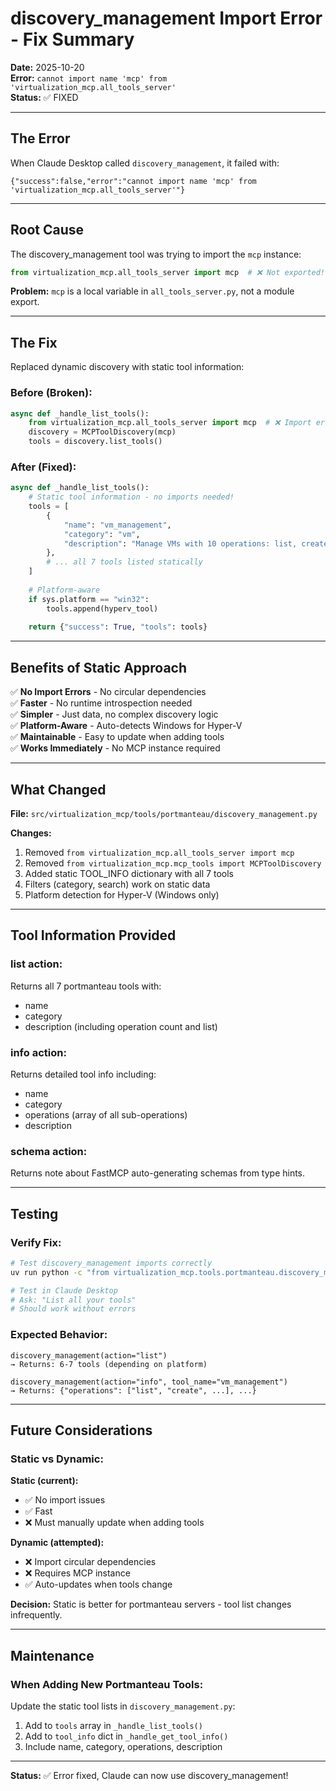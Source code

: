 # discovery_management Import Error - Fix Summary

**Date:** 2025-10-20  
**Error:** `cannot import name 'mcp' from 'virtualization_mcp.all_tools_server'`  
**Status:** ✅ FIXED

---

## The Error

When Claude Desktop called `discovery_management`, it failed with:

```
{"success":false,"error":"cannot import name 'mcp' from 'virtualization_mcp.all_tools_server'"}
```

---

## Root Cause

The discovery_management tool was trying to import the `mcp` instance:

```python
from virtualization_mcp.all_tools_server import mcp  # ❌ Not exported!
```

**Problem:** `mcp` is a local variable in `all_tools_server.py`, not a module export.

---

## The Fix

Replaced dynamic discovery with static tool information:

### Before (Broken):
```python
async def _handle_list_tools():
    from virtualization_mcp.all_tools_server import mcp  # ❌ Import error!
    discovery = MCPToolDiscovery(mcp)
    tools = discovery.list_tools()
```

### After (Fixed):
```python
async def _handle_list_tools():
    # Static tool information - no imports needed!
    tools = [
        {
            "name": "vm_management",
            "category": "vm",
            "description": "Manage VMs with 10 operations: list, create, start, ..."
        },
        # ... all 7 tools listed statically
    ]
    
    # Platform-aware
    if sys.platform == "win32":
        tools.append(hyperv_tool)
    
    return {"success": True, "tools": tools}
```

---

## Benefits of Static Approach

✅ **No Import Errors** - No circular dependencies  
✅ **Faster** - No runtime introspection needed  
✅ **Simpler** - Just data, no complex discovery logic  
✅ **Platform-Aware** - Auto-detects Windows for Hyper-V  
✅ **Maintainable** - Easy to update when adding tools  
✅ **Works Immediately** - No MCP instance required  

---

## What Changed

**File:** `src/virtualization_mcp/tools/portmanteau/discovery_management.py`

**Changes:**
1. Removed `from virtualization_mcp.all_tools_server import mcp`
2. Removed `from virtualization_mcp.mcp_tools import MCPToolDiscovery`
3. Added static TOOL_INFO dictionary with all 7 tools
4. Filters (category, search) work on static data
5. Platform detection for Hyper-V (Windows only)

---

## Tool Information Provided

### list action:
Returns all 7 portmanteau tools with:
- name
- category
- description (including operation count and list)

### info action:
Returns detailed tool info including:
- name
- category  
- operations (array of all sub-operations)
- description

### schema action:
Returns note about FastMCP auto-generating schemas from type hints.

---

## Testing

### Verify Fix:

```bash
# Test discovery_management imports correctly
uv run python -c "from virtualization_mcp.tools.portmanteau.discovery_management import register_discovery_management_tool; print('OK')"

# Test in Claude Desktop
# Ask: "List all your tools"
# Should work without errors
```

### Expected Behavior:

```
discovery_management(action="list")
→ Returns: 6-7 tools (depending on platform)

discovery_management(action="info", tool_name="vm_management")
→ Returns: {"operations": ["list", "create", ...], ...}
```

---

## Future Considerations

### Static vs Dynamic:

**Static (current):**
- ✅ No import issues
- ✅ Fast
- ❌ Must manually update when adding tools

**Dynamic (attempted):**
- ❌ Import circular dependencies
- ❌ Requires MCP instance
- ✅ Auto-updates when tools change

**Decision:** Static is better for portmanteau servers - tool list changes infrequently.

---

## Maintenance

### When Adding New Portmanteau Tools:

Update the static tool lists in `discovery_management.py`:

1. Add to `tools` array in `_handle_list_tools()`
2. Add to `tool_info` dict in `_handle_get_tool_info()`
3. Include name, category, operations, description

---

**Status:** ✅ Error fixed, Claude can now use discovery_management!

